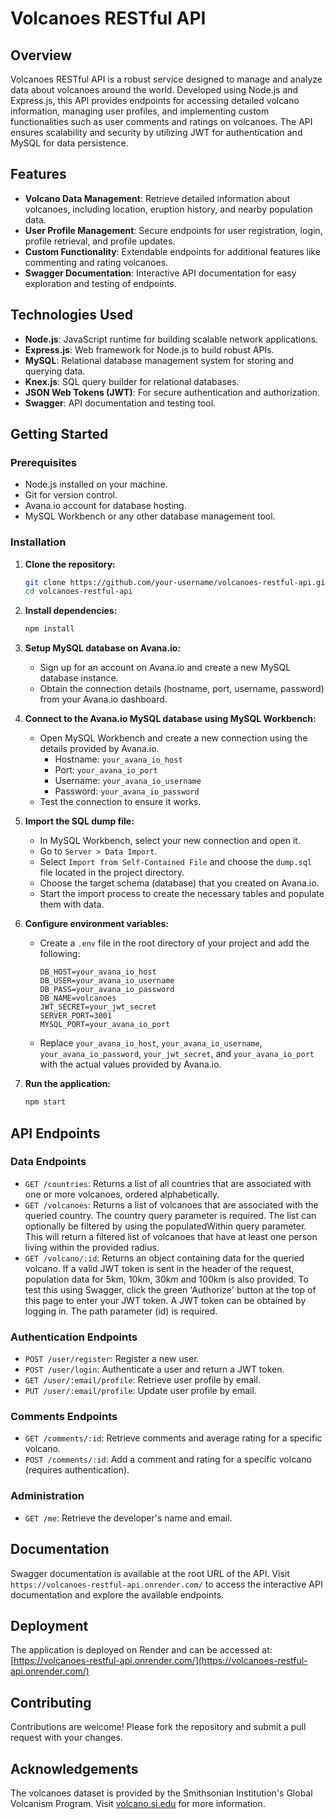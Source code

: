 # Volcanoes RESTful API

## Overview

Volcanoes RESTful API is a robust service designed to manage and analyze data about volcanoes around the world. Developed using Node.js and Express.js, this API provides endpoints for accessing detailed volcano information, managing user profiles, and implementing custom functionalities such as user comments and ratings on volcanoes. The API ensures scalability and security by utilizing JWT for authentication and MySQL for data persistence.

## Features

- **Volcano Data Management**: Retrieve detailed information about volcanoes, including location, eruption history, and nearby population data.
- **User Profile Management**: Secure endpoints for user registration, login, profile retrieval, and profile updates.
- **Custom Functionality**: Extendable endpoints for additional features like commenting and rating volcanoes.
- **Swagger Documentation**: Interactive API documentation for easy exploration and testing of endpoints.

## Technologies Used

- **Node.js**: JavaScript runtime for building scalable network applications.
- **Express.js**: Web framework for Node.js to build robust APIs.
- **MySQL**: Relational database management system for storing and querying data.
- **Knex.js**: SQL query builder for relational databases.
- **JSON Web Tokens (JWT)**: For secure authentication and authorization.
- **Swagger**: API documentation and testing tool.

## Getting Started

### Prerequisites

- Node.js installed on your machine.
- Git for version control.
- Avana.io account for database hosting.
- MySQL Workbench or any other database management tool.

### Installation

1. **Clone the repository:**
   ```bash
   git clone https://github.com/your-username/volcanoes-restful-api.git
   cd volcanoes-restful-api
   ```

2. **Install dependencies:**
   ```bash
   npm install
   ```

3. **Setup MySQL database on Avana.io:**
   - Sign up for an account on Avana.io and create a new MySQL database instance.
   - Obtain the connection details (hostname, port, username, password) from your Avana.io dashboard.

4. **Connect to the Avana.io MySQL database using MySQL Workbench:**
   - Open MySQL Workbench and create a new connection using the details provided by Avana.io.
     - Hostname: `your_avana_io_host`
     - Port: `your_avana_io_port`
     - Username: `your_avana_io_username`
     - Password: `your_avana_io_password`
   - Test the connection to ensure it works.

5. **Import the SQL dump file:**
   - In MySQL Workbench, select your new connection and open it.
   - Go to `Server > Data Import`.
   - Select `Import from Self-Contained File` and choose the `dump.sql` file located in the project directory.
   - Choose the target schema (database) that you created on Avana.io.
   - Start the import process to create the necessary tables and populate them with data.

6. **Configure environment variables:**
   - Create a `.env` file in the root directory of your project and add the following:
     ```env
     DB_HOST=your_avana_io_host
     DB_USER=your_avana_io_username
     DB_PASS=your_avana_io_password
     DB_NAME=volcanoes
     JWT_SECRET=your_jwt_secret
     SERVER_PORT=3001
     MYSQL_PORT=your_avana_io_port
     ```
   - Replace `your_avana_io_host`, `your_avana_io_username`, `your_avana_io_password`, `your_jwt_secret`, and `your_avana_io_port` with the actual values provided by Avana.io.

7. **Run the application:**
   ```bash
   npm start
   ```

## API Endpoints

### Data Endpoints
- `GET /countries`: Returns a list of all countries that are associated with one or more volcanoes, ordered alphabetically.
- `GET /volcanoes`: Returns a list of volcanoes that are associated with the queried country. The country query parameter is required. The list can optionally be filtered by using the populatedWithin query parameter. This will return a filtered list of volcanoes that have at least one person living within the provided radius.
- `GET /volcano/:id`: Returns an object containing data for the queried volcano. If a valid JWT token is sent in the header of the request, population data for 5km, 10km, 30km and 100km is also provided. To test this using Swagger, click the green 'Authorize' button at the top of this page to enter your JWT token. A JWT token can be obtained by logging in. The path parameter (id) is required.

### Authentication Endpoints

- `POST /user/register`: Register a new user.
- `POST /user/login`: Authenticate a user and return a JWT token.
- `GET /user/:email/profile`: Retrieve user profile by email.
- `PUT /user/:email/profile`: Update user profile by email.

### Comments Endpoints

- `GET /comments/:id`: Retrieve comments and average rating for a specific volcano.
- `POST /comments/:id`: Add a comment and rating for a specific volcano (requires authentication).

### Administration

- `GET /me`: Retrieve the developer's name and email.

## Documentation

Swagger documentation is available at the root URL of the API. Visit `https://volcanoes-restful-api.onrender.com/` to access the interactive API documentation and explore the available endpoints.

## Deployment

The application is deployed on Render and can be accessed at:
[https://volcanoes-restful-api.onrender.com/](https://volcanoes-restful-api.onrender.com/)

## Contributing

Contributions are welcome! Please fork the repository and submit a pull request with your changes.

## Acknowledgements

The volcanoes dataset is provided by the Smithsonian Institution's Global Volcanism Program. Visit [volcano.si.edu](https://volcano.si.edu/) for more information.





